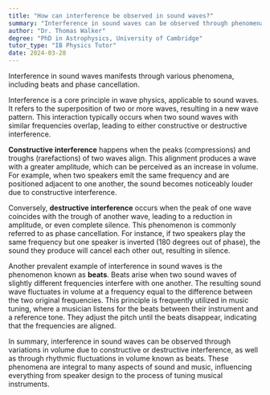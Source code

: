 ```yaml
---
title: "How can interference be observed in sound waves?"
summary: "Interference in sound waves can be observed through phenomena such as beats and phase cancellation."
author: "Dr. Thomas Walker"
degree: "PhD in Astrophysics, University of Cambridge"
tutor_type: "IB Physics Tutor"
date: 2024-03-28
---
```


Interference in sound waves manifests through various phenomena, including beats and phase cancellation.

Interference is a core principle in wave physics, applicable to sound waves. It refers to the superposition of two or more waves, resulting in a new wave pattern. This interaction typically occurs when two sound waves with similar frequencies overlap, leading to either constructive or destructive interference.

**Constructive interference** happens when the peaks (compressions) and troughs (rarefactions) of two waves align. This alignment produces a wave with a greater amplitude, which can be perceived as an increase in volume. For example, when two speakers emit the same frequency and are positioned adjacent to one another, the sound becomes noticeably louder due to constructive interference.

Conversely, **destructive interference** occurs when the peak of one wave coincides with the trough of another wave, leading to a reduction in amplitude, or even complete silence. This phenomenon is commonly referred to as phase cancellation. For instance, if two speakers play the same frequency but one speaker is inverted (180 degrees out of phase), the sound they produce will cancel each other out, resulting in silence.

Another prevalent example of interference in sound waves is the phenomenon known as **beats**. Beats arise when two sound waves of slightly different frequencies interfere with one another. The resulting sound wave fluctuates in volume at a frequency equal to the difference between the two original frequencies. This principle is frequently utilized in music tuning, where a musician listens for the beats between their instrument and a reference tone. They adjust the pitch until the beats disappear, indicating that the frequencies are aligned.

In summary, interference in sound waves can be observed through variations in volume due to constructive or destructive interference, as well as through rhythmic fluctuations in volume known as beats. These phenomena are integral to many aspects of sound and music, influencing everything from speaker design to the process of tuning musical instruments.
    